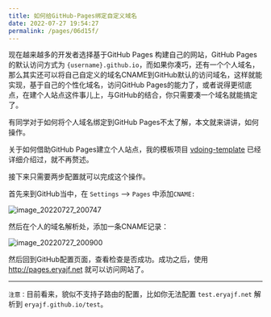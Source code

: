 ```yaml
---
title: 如何给GitHub-Pages绑定自定义域名
date: 2022-07-27 19:54:27
permalink: /pages/06d15f/
---
```

现在越来越多的开发者选择基于GitHub Pages 构建自己的网站，GitHub Pages的默认访问方式为 `{username}.github.io`，而如果你凑巧，还有一个个人域名，那么其实还可以将自己自定义的域名CNAME到GitHub默认的访问域名，这样就能实现，基于自己的个性化域名，访问GitHub Pages的能力了，或者说得更彻底点，在建个人站点这件事儿上，与GitHub的结合，你只需要凑一个域名就能搞定了。

有同学对于如何将个人域名绑定到GitHub Pages不太了解，本文就来讲讲，如何操作。

关于如何借助GitHub Pages建立个人站点，我的模板项目 [vdoing-template](https://github.com/eryajf/vdoing-template) 已经详细介绍过，就不再赘述。

接下来只需要两步配置就可以完成这个操作。

首先来到GitHub当中，在 `Settings` --> `Pages` 中添加`CNAME:`

![image_20220727_200747](https://cdn.staticaly.com/gh/eryajf/tu/main/img/image_20220727_200747.png)

然后在个人的域名解析处，添加一条CNAME记录：

![image_20220727_200900](https://cdn.staticaly.com/gh/eryajf/tu/main/img/image_20220727_200900.png)

然后回到GitHub配置页面，查看检查是否成功。成功之后，使用 http://pages.eryajf.net 就可以访问网站了。

---

`注意：`目前看来，貌似不支持子路由的配置，比如你无法配置 `test.eryajf.net` 解析到 `eryajf.github.io/test`。